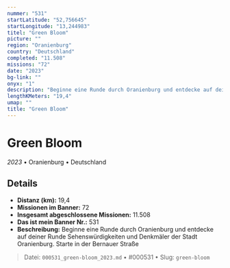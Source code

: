 ```yaml
---
nummer: "531"
startLatitude: "52,756645"
startLongitude: "13,244983"
titel: "Green Bloom"
picture: ""
region: "Oranienburg"
country: "Deutschland"
completed: "11.508"
missions: "72"
date: "2023"
bg-link: ""
onyx: "1"
description: "Beginne eine Runde durch Oranienburg und entdecke auf deiner Runde Sehenswürdigkeiten und Denkmäler der Stadt Oranienburg. Starte in der Bernauer Straße"
lengthKMeters: "19,4"
umap: ""
title: "Green Bloom"
---
```

# Green Bloom

*2023* • Oranienburg • Deutschland



## Details
- **Distanz (km):** 19,4
- **Missionen im Banner:** 72
- **Insgesamt abgeschlossene Missionen:** 11.508
- **Das ist mein Banner Nr.:** 531
- **Beschreibung:** Beginne eine Runde durch Oranienburg und entdecke auf deiner Runde Sehenswürdigkeiten und Denkmäler der Stadt Oranienburg. Starte in der Bernauer Straße



> Datei: `000531_green-bloom_2023.md` • #000531 • Slug: `green-bloom`
